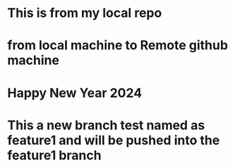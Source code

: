 # This is from my local repo
# from local machine to Remote github machine
# Happy New Year 2024

# This a new branch test named as feature1 and will be pushed into the feature1 branch

